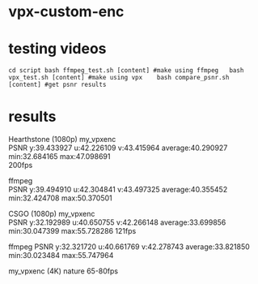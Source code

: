 # vpx-custom-enc



# testing videos  
`
cd script
bash ffmpeg_test.sh [content] #make using ffmpeg  
bash vpx_test.sh [content] #make using vpx   
bash compare_psnr.sh [content] #get psnr results  
`
# results
Hearthstone (1080p)
my_vpxenc  
PSNR y:39.433927 u:42.226109 v:43.415964 average:40.290927 min:32.684165 max:47.098691  
200fps  
 
ffmpeg  
PSNR y:39.494910 u:42.304841 v:43.497325 average:40.355452 min:32.424708 max:50.370501  


CSGO (1080p)
my_vpxenc  
PSNR y:32.192989 u:40.650755 v:42.266148 average:33.699856 min:30.047399 max:55.728286
121fps  
 
ffmpeg 
PSNR y:32.321720 u:40.661769 v:42.278743 average:33.821850 min:30.023484 max:55.747964


my_vpxenc (4K)
nature
65-80fps